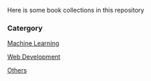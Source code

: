 Here is some book collections in this repository

### Catergory
[Machine Learning](./Machine_Learning)

[Web Development](./Web_Development)

[Others](./Others)

